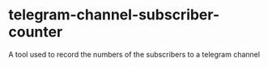 # telegram-channel-subscriber-counter
A tool used to record the numbers of the subscribers to a telegram channel
